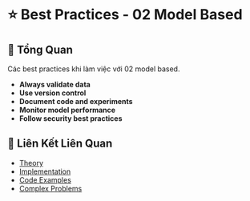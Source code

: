 # ⭐ Best Practices - 02 Model Based

## 🎯 Tổng Quan

Các best practices khi làm việc với 02 model based.

- **Always validate data**
- **Use version control**
- **Document code and experiments**
- **Monitor model performance**
- **Follow security best practices**

## 🔗 Liên Kết Liên Quan

- [Theory](./THEORY_02_model_based.md)
- [Implementation](./IMPLEMENTATION_02_model_based.md)
- [Code Examples](./CODE_EXAMPLES_02_model_based.md)
- [Complex Problems](./COMPLEX_PROBLEMS.md)
